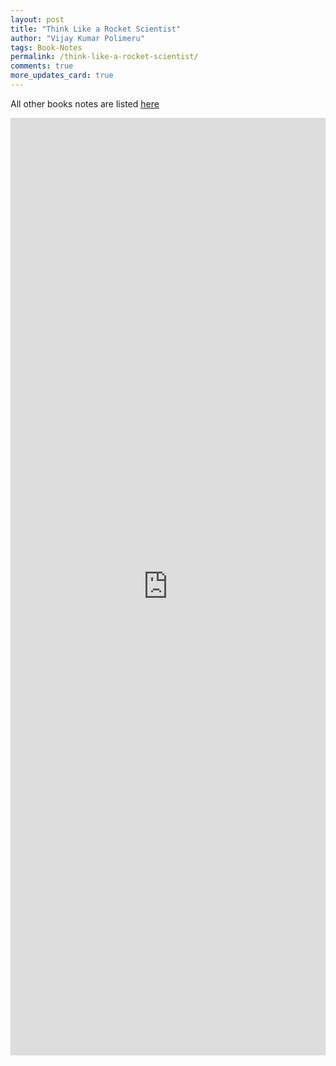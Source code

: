 ```yaml
---
layout: post
title: "Think Like a Rocket Scientist"
author: "Vijay Kumar Polimeru"
tags: Book-Notes
permalink: /think-like-a-rocket-scientist/
comments: true
more_updates_card: true
---
```


All other books notes are listed [here](/all-book-notes-google-play/)

<iframe src="https://docs.google.com/document/d/e/2PACX-1vTIk9nJOs9qUPurvFsCdkOG-VtKcKRvOjLdDeoHm4eXnYP7pHmPyFjBY-SqMMpPX9xTfJfotzdyOI3p/pub?embedded=true"  frameborder="0" width="100%" height="1500" ></iframe>
